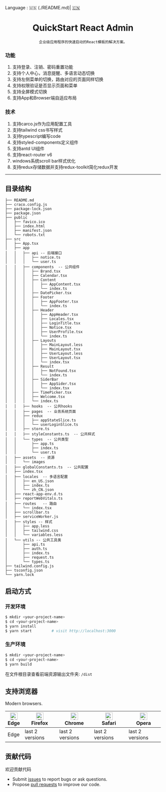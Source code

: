 
Language : 🇺🇸 (./README.md)| [🇨🇳](./README.zh-CN.md) 

<h1 align="center">QuickStart React Admin</h1>

<div align="center">

    企业级应用程序的快速启动的React模板的解决方案。
</div>

### 功能

1. 支持登录、注销、密码重置功能
2. 支持个人中心，消息提醒、多语言动态切换
3. 支持左侧菜单的切换，路由对应的页面同样切换
4. 支持权限验证是否显示页面和菜单
5. 支持全屏模式切换
6. 支持App和Browser端自适应布局

### 技术
1. 支持carco.js作为应用配置工具
2. 支持tailwind css书写样式
3. 支持typescript编写code
4. 支持styled-components定义组件
8. 支持antd UI组件
9. 支持react-router v6
10. windows系统scroll bar样式优化
11. 支持redux存储数据并支持redux-toolkit简化redux开发

---
## 目录结构
```
├── README.md
├── craco.config.js
├── package-lock.json
├── package.json
├── public
│   ├── favico.ico
│   ├── index.html
│   ├── manifest.json
│   └── robots.txt
├── src
│   ├── App.tsx
│   ├── app
│   │   ├── api -- 后端接口
│   │   │   ├── notice.ts
│   │   │   └── user.ts
│   │   ├── components  -- 公共组件
│   │   │   ├── Brand.tsx
│   │   │   ├── Calendar.tsx
│   │   │   ├── Content
│   │   │   │   ├── AppContent.tsx
│   │   │   │   └── index.ts
│   │   │   ├── DatePicker.tsx
│   │   │   ├── Footer
│   │   │   │   ├── AppFooter.tsx
│   │   │   │   └── index.ts
│   │   │   ├── Header
│   │   │   │   ├── AppHeader.tsx
│   │   │   │   ├── Locales.tsx
│   │   │   │   ├── LoginTitle.tsx
│   │   │   │   ├── Notice.tsx
│   │   │   │   ├── UserProfile.tsx
│   │   │   │   └── index.ts
│   │   │   ├── Layouts
│   │   │   │   ├── MainLayout.less
│   │   │   │   ├── MainLayout.tsx
│   │   │   │   ├── UserLayout.less
│   │   │   │   ├── UserLayout.tsx
│   │   │   │   └── index.tsx
│   │   │   ├── Result
│   │   │   │   ├── NotFound.tsx
│   │   │   │   └── index.ts
│   │   │   ├── SiderBar
│   │   │   │   ├── AppSider.tsx
│   │   │   │   └── index.tsx
│   │   │   ├── TimePicker.tsx
│   │   │   ├── Welcome.tsx
│   │   │   └── index.ts
│   │   ├── hooks  -- 公共hooks
│   │   ├── pages  -- 业务系统页面
│   │   ├── redux 
│   │   │   ├── appStateSlice.ts
│   │   │   └── userLoginSlice.ts
│   │   ├── store.ts
│   │   ├── styleConstants.ts  -- 公共样式
│   │   └── types  -- 公共类型
│   │       ├── app.ts
│   │       ├── index.ts
│   │       └── user.ts
│   ├── assets  -- 资源
│   │   └── images
│   ├── globalConstants.ts  -- 公共配置
│   ├── index.tsx
│   ├── locales  -- 多语言配置
│   │   ├── en_US.json
│   │   ├── index.ts
│   │   └── zh_CN.json
│   ├── react-app-env.d.ts
│   ├── reportWebVitals.ts
│   ├── routes   -- 路由
│   │   └── index.tsx
│   ├── scrollbar.ts 
│   ├── serviceWorker.js
│   ├── styles -- 样式
│   │   ├── app.less
│   │   ├── tailwind.css
│   │   └── variables.less
│   └── utils -- 公共工具类
│       ├── api.ts
│       ├── auth.ts
│       ├── index.ts
│       ├── request.ts
│       └── types.ts
├── tailwind.config.js
├── tsconfig.json
└── yarn.lock

```
## 启动方式

### 开发环境

```bash
$ mkdir <your-project-name>
$ cd <your-project-name>
$ yarn install
$ yarn start         # visit http://localhost:3000
```

### 生产环境

```bash
$ mkdir <your-project-name>
$ cd <your-project-name>
$ yarn build
```
在文件根目录查看前端资源输出文件夹: `/dist`


## 支持浏览器

Modern browsers.

| [<img src="https://raw.githubusercontent.com/alrra/browser-logos/master/src/edge/edge_48x48.png" alt="Edge" width="24px" height="24px" />](http://godban.github.io/browsers-support-badges/)</br>Edge | [<img src="https://raw.githubusercontent.com/alrra/browser-logos/master/src/firefox/firefox_48x48.png" alt="Firefox" width="24px" height="24px" />](http://godban.github.io/browsers-support-badges/)</br>Firefox | [<img src="https://raw.githubusercontent.com/alrra/browser-logos/master/src/chrome/chrome_48x48.png" alt="Chrome" width="24px" height="24px" />](http://godban.github.io/browsers-support-badges/)</br>Chrome | [<img src="https://raw.githubusercontent.com/alrra/browser-logos/master/src/safari/safari_48x48.png" alt="Safari" width="24px" height="24px" />](http://godban.github.io/browsers-support-badges/)</br>Safari | [<img src="https://raw.githubusercontent.com/alrra/browser-logos/master/src/opera/opera_48x48.png" alt="Opera" width="24px" height="24px" />](http://godban.github.io/browsers-support-badges/)</br>Opera |
| --- | --- | --- | --- | --- |
| Edge | last 2 versions | last 2 versions | last 2 versions | last 2 versions |

## 贡献代码

欢迎贡献代码

- Submit [issues](https://github.com/GZ315200/quickstart-react-admin/issues) to report bugs or ask questions.
- Propose [pull requests](https://github.com/GZ315200/quickstart-react-admin/pulls) to improve our code.
